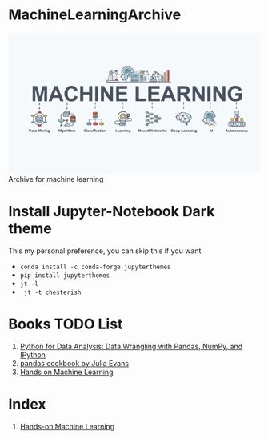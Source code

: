 # MachineLearningArchive

![ML Image](img/ml.png)<br>
Archive for machine learning

# Install Jupyter-Notebook Dark theme

This my personal preference, you can skip this if you want.

- `conda install -c conda-forge jupyterthemes`
- `pip install jupyterthemes`
- `jt -l`
- ` jt -t chesterish`

# Books TODO List

1. [Python for Data Analysis: Data Wrangling with Pandas, NumPy, and IPython](https://www.amazon.com/Python-Data-Analysis-Wrangling-IPython/dp/1491957662)
2. [pandas cookbook by Julia Evans](https://github.com/jvns/pandas-cookbook)
3. [Hands on Machine Learning](https://www.amazon.com/Hands-Machine-Learning-Scikit-Learn-TensorFlow/dp/1492032646)

# Index

1. [Hands-on Machine Learning](handsonML2/)
